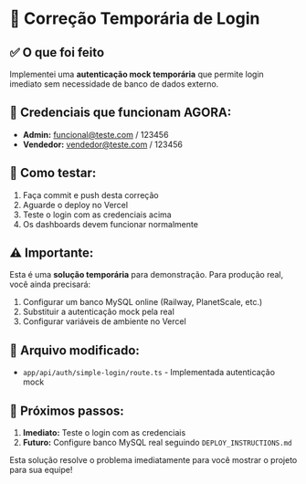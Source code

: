 # 🔧 Correção Temporária de Login

## ✅ O que foi feito

Implementei uma **autenticação mock temporária** que permite login imediato sem necessidade de banco de dados externo.

## 🔑 Credenciais que funcionam AGORA:

- **Admin:** funcional@teste.com / 123456
- **Vendedor:** vendedor@teste.com / 123456

## 🚀 Como testar:

1. Faça commit e push desta correção
2. Aguarde o deploy no Vercel
3. Teste o login com as credenciais acima
4. Os dashboards devem funcionar normalmente

## ⚠️ Importante:

Esta é uma **solução temporária** para demonstração. Para produção real, você ainda precisará:

1. Configurar um banco MySQL online (Railway, PlanetScale, etc.)
2. Substituir a autenticação mock pela real
3. Configurar variáveis de ambiente no Vercel

## 📁 Arquivo modificado:

- `app/api/auth/simple-login/route.ts` - Implementada autenticação mock

## 🎯 Próximos passos:

1. **Imediato:** Teste o login com as credenciais
2. **Futuro:** Configure banco MySQL real seguindo `DEPLOY_INSTRUCTIONS.md`

Esta solução resolve o problema imediatamente para você mostrar o projeto para sua equipe!
